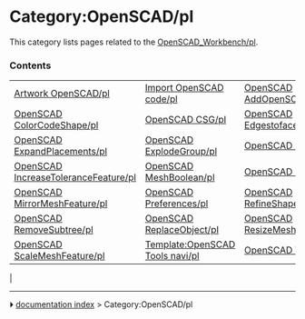 # Category:OpenSCAD/pl
This category lists pages related to the [OpenSCAD_Workbench/pl](OpenSCAD_Workbench/pl.md).

### Contents

|     |     |     |
| --- | --- | --- |
| [Artwork OpenSCAD/pl](Artwork_OpenSCAD/pl.md) | [Import OpenSCAD code/pl](Import_OpenSCAD_code/pl.md) | [OpenSCAD AddOpenSCADElement/pl](OpenSCAD_AddOpenSCADElement/pl.md) |
| [OpenSCAD ColorCodeShape/pl](OpenSCAD_ColorCodeShape/pl.md) | [OpenSCAD CSG/pl](OpenSCAD_CSG/pl.md) | [OpenSCAD Edgestofaces/pl](OpenSCAD_Edgestofaces/pl.md) |
| [OpenSCAD ExpandPlacements/pl](OpenSCAD_ExpandPlacements/pl.md) | [OpenSCAD ExplodeGroup/pl](OpenSCAD_ExplodeGroup/pl.md) | [OpenSCAD Hull/pl](OpenSCAD_Hull/pl.md) |
| [OpenSCAD IncreaseToleranceFeature/pl](OpenSCAD_IncreaseToleranceFeature/pl.md) | [OpenSCAD MeshBoolean/pl](OpenSCAD_MeshBoolean/pl.md) | [OpenSCAD Minkowski/pl](OpenSCAD_Minkowski/pl.md) |
| [OpenSCAD MirrorMeshFeature/pl](OpenSCAD_MirrorMeshFeature/pl.md) | [OpenSCAD Preferences/pl](OpenSCAD_Preferences/pl.md) | [OpenSCAD RefineShapeFeature/pl](OpenSCAD_RefineShapeFeature/pl.md) |
| [OpenSCAD RemoveSubtree/pl](OpenSCAD_RemoveSubtree/pl.md) | [OpenSCAD ReplaceObject/pl](OpenSCAD_ReplaceObject/pl.md) | [OpenSCAD ResizeMeshFeature/pl](OpenSCAD_ResizeMeshFeature/pl.md) |
| [OpenSCAD ScaleMeshFeature/pl](OpenSCAD_ScaleMeshFeature/pl.md) | [Template:OpenSCAD Tools navi/pl](Template_OpenSCAD_Tools_navi/pl.md) | [OpenSCAD Workbench/pl](OpenSCAD_Workbench/pl.md) |
|



---
⏵ [documentation index](../README.md) > Category:OpenSCAD/pl
